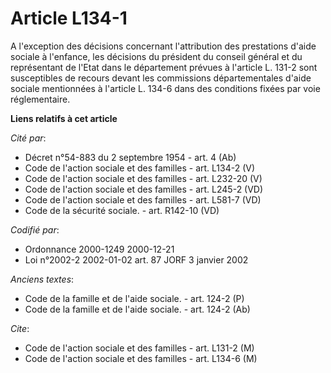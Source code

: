 # Article L134-1

A l'exception des décisions concernant l'attribution des prestations d'aide sociale à l'enfance, les décisions du président
du conseil général et du représentant de l'Etat dans le département prévues à l'article L. 131-2 sont susceptibles de recours
devant les commissions départementales d'aide sociale mentionnées à l'article L. 134-6 dans des conditions fixées par voie
réglementaire.

**Liens relatifs à cet article**

_Cité par_:

  - Décret n°54-883 du 2 septembre 1954 - art. 4 (Ab)
  - Code de l'action sociale et des familles - art. L134-2 (V)
  - Code de l'action sociale et des familles - art. L232-20 (V)
  - Code de l'action sociale et des familles - art. L245-2 (VD)
  - Code de l'action sociale et des familles - art. L581-7 (VD)
  - Code de la sécurité sociale. - art. R142-10 (VD)

_Codifié par_:

  - Ordonnance 2000-1249 2000-12-21
  - Loi n°2002-2 2002-01-02 art. 87 JORF 3 janvier 2002

_Anciens textes_:

  - Code de la famille et de l'aide sociale. - art. 124-2 (P)
  - Code de la famille et de l'aide sociale. - art. 124-2 (Ab)

_Cite_:

  - Code de l'action sociale et des familles - art. L131-2 (M)
  - Code de l'action sociale et des familles - art. L134-6 (M)
